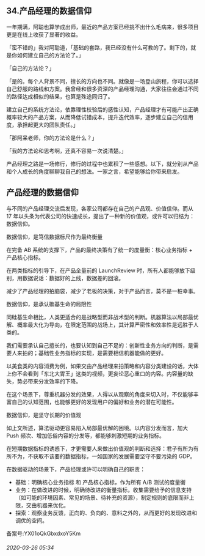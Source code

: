 ## 34.产品经理的数据信仰
一年期满，阿聪也算学成出师，最近的产品方案已经挑不出什么毛病来，很多项目更是在线上收获了显著的收益。


「蛮不错的」我对阿聪道，「基础的套路，我已经没有什么可教的了。剩下的，就是你如何建立自己的方法论了。」


「自己的方法论？」


「是的。每个人背景不同，擅长的方向也不同。就像是一场登山旅程，你可以选择自己舒服的路线和方案。我曾经和很多资深的产品经理沟通，大家往往会通过不同的路径达成相似的结果，也算是殊途同归了。


建立自己的系统方法论，依靠理性校验后的感性认知，产品经理才有可能产出正确概率较大的产品方案，从而降低试错成本，提升迭代效率，逐步建立自己的信用度，承担起更大的团队责任。」


「那阿呆老师，你的方法论是什么？」


「我的方法论和思考啊，还真不容易一次说清楚。」


产品经理之路是一场修行，修行的过程中也累积了一些感想。以下，就分别从产品和个人成长的角度聊聊我自己的想法。一家之言，希望能够给你带来启发。


产品经理的数据信仰
---------


与不同的产品经理交流后发现，各家公司都存在自己的产品观、价值信仰。而从 17 年以头条为代表公司的快速成长，提出了一种新的价值观，或许可以归结为：数据信仰。


数据信仰，是笃信数据标尺作为最终衡量


在完备 AB 系统的支撑下，产品的最终决策有了统一的度量衡：核心业务指标 + 产品核心指标。 


在两类指标的引导下，在产品全量前的 LaunchReview 时，所有人都能够放下级别，用数据说话：数据好的上线，数据差的回滚。


减少了产品经理的拍脑袋，减少了老板的决策，对于产品而言，莫不是一桩幸事。


数据信仰，是承认碳基生命的局限性


同硅基生命相比，人类更适合的是战略型而非战术型的判断。机器算法以局部最优解、概率最大化为导向，在限定范围的战场上，其计算严密性和效率性是远胜于人类的。


我们需要承认自己擅长的，也要认知到自己不足的：创新性业务方向的判断，是需要人来拍的；基础性业务指标的实现，是需要相信机器能做的更好。


以美食类的内容消费为例，如果交由产品经理来拍策略和内容分类建设的话，大体上你不会看到「东北大胃王」这类的视频，更妄论恶心重口的内容。内容量的缺失，势必带来分发效率的下降。


在这个场景下，尊重机器分发的效果，人得以从观察的角度来切入时，不仅能够丰富自己的认知范围，也能够更好的发现用户的偏好和业务的潜在可能性。


数据信仰，是坚守长期的价值观


如上文所述，算法驱动更容易陷入局部最优解的困境。以内容分发而言，加大 Push 频次、增加低俗内容的分发等，都能够刺激短期的业务指标。


在短期数据指标的诱惑下，才更需要人来做出价值观的判断和选择：君子有所为有所不为，不获取不该要的数据指标，一如国家的发展需要坚守不要污染的 GDP。


在数据驱动的场景下，产品经理或许可以明确自己的职责：


* 基础：明确核心业务指标 和 产品核心指标，作为所有 A/B 测试的度量衡
* 业务：在做改进的时候，明确待改进的衡量指标，收集需要给予的信息支持（如可能的环境因素、常见的场景、待补充的资源），制定规则的底限而非上限，交由机器来优化。
* 探索：观察业务反馈，正向的、负向的、意料之外的，从而更好的发现改进和调优的空间。

备案号:YX01oQkGbxdxoY5Km


###### 2020-03-26 05:34

